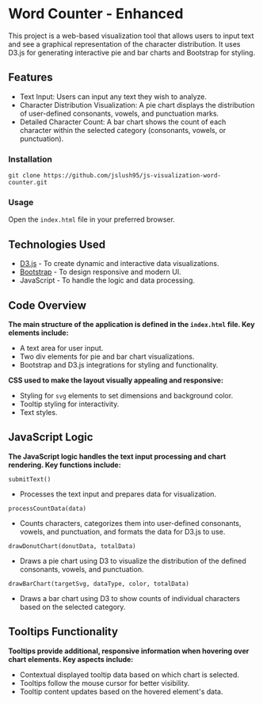 # Word Counter - Enhanced
This project is a web-based visualization tool that allows users to input text and see a graphical representation of the character distribution. It uses D3.js for generating interactive pie and bar charts and Bootstrap for styling.

## Features 
- Text Input: Users can input any text they wish to analyze.
- Character Distribution Visualization: A pie chart displays the distribution of user-defined consonants, vowels, and punctuation marks.
- Detailed Character Count: A bar chart shows the count of each character within the selected category (consonants, vowels, or punctuation).

### Installation
``git clone https://github.com/jslush95/js-visualization-word-counter.git``<br>
### Usage
Open the ``index.html`` file in your preferred browser.

## Technologies Used
- [D3.js](https://d3js.org/) - To create dynamic and interactive data visualizations.
- [Bootstrap](https://getbootstrap.com/) - To design responsive and modern UI.
- JavaScript - To handle the logic and data processing.

## Code Overview
<strong>The main structure of the application is defined in the ``index.html`` file. Key elements include:</strong>
- A text area for user input.
- Two div elements for pie and bar chart visualizations.
- Bootstrap and D3.js integrations for styling and functionality.

<strong>CSS used to make the layout visually appealing and responsive:</strong>
- Styling for ``svg`` elements to set dimensions and background color.
- Tooltip styling for interactivity.
- Text styles.

## JavaScript Logic
<strong>The JavaScript logic handles the text input processing and chart rendering. Key functions include:</strong>

``submitText()``<br>
- Processes the text input and prepares data for visualization.

``processCountData(data)``
- Counts characters, categorizes them into user-defined consonants, vowels, and punctuation, and formats the data for D3.js to use.

``drawDonutChart(donutData, totalData)``<br>
- Draws a pie chart using D3 to visualize the distribution of the defined consonants, vowels, and punctuation.

``drawBarChart(targetSvg, dataType, color, totalData)``<br>
- Draws a bar chart using D3 to show counts of individual characters based on the selected category.

## Tooltips Functionality
<strong>Tooltips provide additional, responsive information when hovering over chart elements. Key aspects include:</strong>
- Contextual displayed tooltip data based on which chart is selected.
- Tooltips follow the mouse cursor for better visibility.
- Tooltip content updates based on the hovered element's data.

